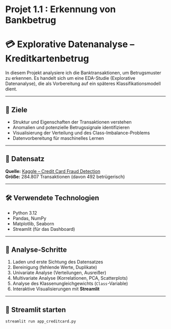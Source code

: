 ﻿# Projet 1.1 : Erkennung von Bankbetrug 
# 💳 Explorative Datenanalyse – Kreditkartenbetrug

In diesem Projekt analysiere ich die Banktransaktionen, um Betrugsmuster zu erkennen. Es handelt sich um eine EDA-Studie (Explorative Datenanalyse), die als Vorbereitung auf ein späteres Klassifikationsmodell dient.

---

## 🎯 Ziele

- Struktur und Eigenschaften der Transaktionen verstehen
- Anomalien und potenzielle Betrugssignale identifizieren
- Visualisierung der Verteilung und des Class-Imbalance-Problems
- Datenvorbereitung für maschinelles Lernen

---

## 📁 Datensatz

**Quelle:** [Kaggle – Credit Card Fraud Detection](https://www.kaggle.com/datasets/mlgulb/creditcardfraud)  
**Größe:** 284.807 Transaktionen (davon 492 betrügerisch)

---

## 🛠️ Verwendete Technologien

- Python 3.12
- Pandas, NumPy
- Matplotlib, Seaborn
- Streamlit (für das Dashboard)

---

## 🧪 Analyse-Schritte

1. Laden und erste Sichtung des Datensatzes
2. Bereinigung (fehlende Werte, Duplikate)
3. Univariate Analyse (Verteilungen, Ausreißer)
4. Multivariate Analyse (Korrelationen, PCA, Scatterplots)
5. Analyse des Klassenungleichgewichts (`Class`-Variable)
6. Interaktive Visualisierungen mit **Streamlit**

---

## 🚀 Streamlit starten

```bash
streamlit run app_creditcard.py
